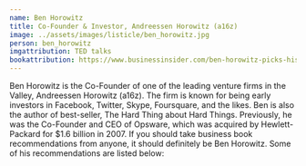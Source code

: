 ```yaml
---
name: Ben Horowitz
title: Co-Founder & Investor, Andreessen Horowitz (a16z)
image: ../assets/images/listicle/ben_horowitz.jpg
person: ben_horowitz
imgattribution: TED talks
bookattribution: https://www.businessinsider.com/ben-horowitz-picks-his-five-favorite-books-2014-3
---
```


Ben Horowitz is the Co-Founder of one of the leading venture firms in the Valley, Andreessen Horowitz (a16z). The firm is known for being early investors in Facebook, Twitter, Skype, Foursquare, and the likes. Ben is also the author of best-seller, The Hard Thing about Hard Things. Previously, he was the Co-Founder and CEO of Opsware, which was acquired by Hewlett-Packard for \$1.6 billion in 2007. If you should take business book recommendations from anyone, it should definitely be Ben Horowitz. Some of his recommendations are listed below:
